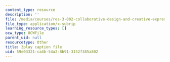 ```yaml
---
content_type: resource
description: ''
file: /media/courses/res-3-002-collaborative-design-and-creative-expression-with-arduino-microcontrollers-january-iap-2017/59e03321ca4b54a28b913152f385a802_ttuvXdZNcDM.srt
file_type: application/x-subrip
learning_resource_types: []
ocw_type: OCWFile
parent_uid: null
resourcetype: Other
title: 3play caption file
uid: 59e03321-ca4b-54a2-8b91-3152f385a802
---
```


